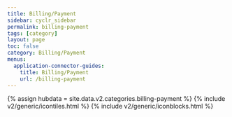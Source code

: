 ```yaml
---
title: Billing/Payment
sidebar: cyclr_sidebar
permalink: billing-payment
tags: [category]
layout: page
toc: false
category: Billing/Payment
menus:
  application-connector-guides:
    title: Billing/Payment
    url: /billing-payment
---
```

{% assign hubdata = site.data.v2.categories.billing-payment %}
{% include v2/generic/icontiles.html %}	
{% include v2/generic/iconblocks.html %}	